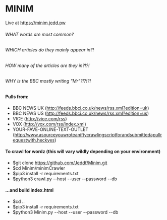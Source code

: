 # MINIM
Live at https://minim.jedd.pw
###### WHAT words are most common? 
###### WHICH articles do they mainly appear in?! 
###### HOW many of the articles are they in?!?!
###### WHY is the BBC mostly writing "Mr"?!?!?!

#### Pulls from:
* BBC NEWS UK (http://feeds.bbci.co.uk/news/rss.xml?edition=uk)
* BBC NEWS US (http://feeds.bbci.co.uk/news/rss.xml?edition=us)
* VICE (http://vice.com/rss)
* VOX (http://vox.com/rss/index.xml)
* YOUR-FAVE-ONLINE-TEXT-OUTLET (http://www.asourceyouwroteaniftycrawlingscriptforandsubmittedapullrequestwith.heckyes)

#### To crawl for wordz (this will vary wildly depending on your environment)
* $git clone https://github.com/Jeddf/Minim.git
* $cd Minim/minimCrawler
* $pip3 install -r requirements.txt
* $python3 crawl.py --host <mysqlhost> --user <mysqluser> --password <mysqlpassword> --db <mysqldb>
#### ...and build index.html
* $cd ..
* $pip3 install -r requirements.txt
* $python3 Minim.py --host <mysqlhost> --user <mysqluser> --password <mysqlpassword> --db <mysqldb>

